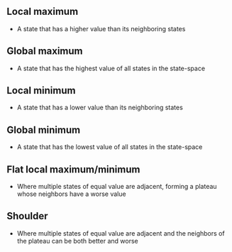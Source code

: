 ## Local maximum

- A state that has a higher value than its neighboring states

## Global maximum

- A state that has the highest value of all states in the state-space

## Local minimum

- A state that has a lower value than its neighboring states

## Global minimum

- A state that has the lowest value of all states in the state-space

## Flat local maximum/minimum

- Where multiple states of equal value are adjacent, forming a plateau whose neighbors have a worse value

## Shoulder

- Where multiple states of equal value are adjacent and the neighbors of the plateau can be both better and worse
